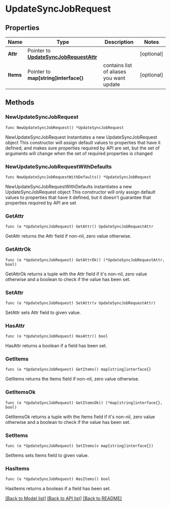 # UpdateSyncJobRequest

## Properties

Name | Type | Description | Notes
------------ | ------------- | ------------- | -------------
**Attr** | Pointer to [**UpdateSyncJobRequestAttr**](UpdateSyncJobRequestAttr.md) |  | [optional] 
**Items** | Pointer to **map[string]interface{}** | contains list of aliases you want update | [optional] 

## Methods

### NewUpdateSyncJobRequest

`func NewUpdateSyncJobRequest() *UpdateSyncJobRequest`

NewUpdateSyncJobRequest instantiates a new UpdateSyncJobRequest object
This constructor will assign default values to properties that have it defined,
and makes sure properties required by API are set, but the set of arguments
will change when the set of required properties is changed

### NewUpdateSyncJobRequestWithDefaults

`func NewUpdateSyncJobRequestWithDefaults() *UpdateSyncJobRequest`

NewUpdateSyncJobRequestWithDefaults instantiates a new UpdateSyncJobRequest object
This constructor will only assign default values to properties that have it defined,
but it doesn't guarantee that properties required by API are set

### GetAttr

`func (o *UpdateSyncJobRequest) GetAttr() UpdateSyncJobRequestAttr`

GetAttr returns the Attr field if non-nil, zero value otherwise.

### GetAttrOk

`func (o *UpdateSyncJobRequest) GetAttrOk() (*UpdateSyncJobRequestAttr, bool)`

GetAttrOk returns a tuple with the Attr field if it's non-nil, zero value otherwise
and a boolean to check if the value has been set.

### SetAttr

`func (o *UpdateSyncJobRequest) SetAttr(v UpdateSyncJobRequestAttr)`

SetAttr sets Attr field to given value.

### HasAttr

`func (o *UpdateSyncJobRequest) HasAttr() bool`

HasAttr returns a boolean if a field has been set.

### GetItems

`func (o *UpdateSyncJobRequest) GetItems() map[string]interface{}`

GetItems returns the Items field if non-nil, zero value otherwise.

### GetItemsOk

`func (o *UpdateSyncJobRequest) GetItemsOk() (*map[string]interface{}, bool)`

GetItemsOk returns a tuple with the Items field if it's non-nil, zero value otherwise
and a boolean to check if the value has been set.

### SetItems

`func (o *UpdateSyncJobRequest) SetItems(v map[string]interface{})`

SetItems sets Items field to given value.

### HasItems

`func (o *UpdateSyncJobRequest) HasItems() bool`

HasItems returns a boolean if a field has been set.


[[Back to Model list]](../README.md#documentation-for-models) [[Back to API list]](../README.md#documentation-for-api-endpoints) [[Back to README]](../README.md)


